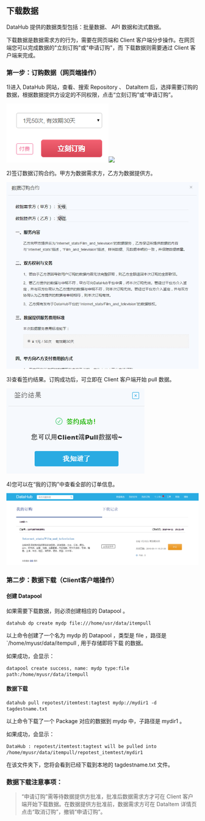 ## 下载数据

DataHub 提供的数据类型包括：批量数据、 API 数据和流式数据。

下载数据是数据需求方的行为，需要在网页端和 Client 客户端分步操作。在网页端您可以完成数据的"立刻订购"或"申请订购"，而 下载数据则需要通过 Client 客户端来完成。

### 第一步：订购数据（网页端操作）

1)进入 DataHub 网站，查看、搜索 Repository 、 DataItem 后，选择需要订购的数据，根据数据提供方设定的不同权限，点击“立刻订购”或“申请订购”。

![](img/immediate_to_buy.png)![](apply_to_buy.png)
  
2)签订数据订购合约。甲方为数据需求方，乙方为数据提供方。

![](img/contract.png)
 
3)查看签约结果。订购成功后，可立即在 Client 客户端开始 pull 数据。

![](img/success_to_buy.png)
 
4)您可以在“我的订购”中查看全部的订单信息。

![](img/my_order.png)
 
### 第二步：数据下载（Client客户端操作）

#### 创建 Datapool

如果需要下载数据，则必须创建相应的 Datapool 。

	datahub dp create mydp file:///home/usr/data/itempull

以上命令创建了一个名为 mydp 的 Datapool ，类型是 file ，路径是`/home/myusr/data/itempull , 用于存储即将下载 的数据。

如果成功，会显示：

	datapool create success, name: mydp type:file path:/home/myusr/data/itempull

#### 数据下载

	datahub pull repotest/itemtest:tagtest mydp://mydir1 -d tagdestname.txt

以上命令下载了一个 Package 对应的数据到 mydp 中，子路径是 mydir1 。

如果成功，会显示：

	DataHub : repotest/itemtest:tagtest will be pulled into /home/myusr/data/itempull/repotest_itemtest/mydir1

在该文件夹下，您将会看到已经下载到本地的 tagdestname.txt 文件。

### 数据下载注意事项：

> “申请订购”需等待数据提供方批准，批准后数据需求方才可在 Client 客户端开始下载数据。在数据提供方批准前，数据需求方可在 DataItem 详情页点击“取消订购”，撤销“申请订购”。
